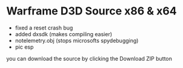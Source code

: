 # Warframe D3D Source x86 & x64

- fixed a reset crash bug
- added dxsdk (makes compiling easier)
- notelemetry.obj (stops microsofts spydebugging)
- pic esp

you can download the source by clicking the Download ZIP button
